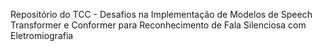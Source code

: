Repositório do TCC - Desafios na Implementação de Modelos de Speech
Transformer e Conformer para Reconhecimento de Fala
Silenciosa com Eletromiografia
